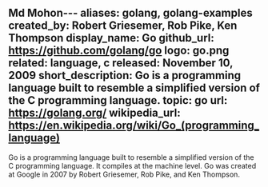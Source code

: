 Md Mohon---
aliases: golang, golang-examples
created_by: Robert Griesemer, Rob Pike, Ken Thompson
display_name: Go
github_url: https://github.com/golang/go
logo: go.png
related: language, c
released: November 10, 2009
short_description: Go is a programming language built to resemble a simplified version
  of the C programming language.
topic: go
url: https://golang.org/
wikipedia_url: https://en.wikipedia.org/wiki/Go_(programming_language)
---
Go is a programming language built to resemble a simplified version of the C programming language. It compiles at the machine level. Go was created at Google in 2007 by Robert Griesemer, Rob Pike, and Ken Thompson.
